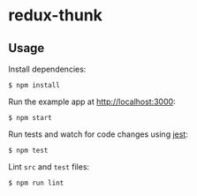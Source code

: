 # redux-thunk

## Usage

Install dependencies:

```
$ npm install
```

Run the example app at [http://localhost:3000](http://localhost:3000):

```
$ npm start
```

Run tests and watch for code changes using [jest](https://github.com/facebook/jest):

```
$ npm test
```

Lint `src` and `test` files:

```
$ npm run lint
```
